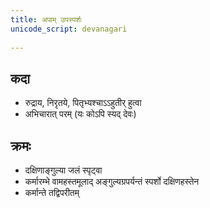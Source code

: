 ```yaml
---  
title: अपाम् उपस्पर्शः
unicode_script: devanagari  
  
---  
```


## कदा

- रुद्राय, निरृतये, पितृभ्यश्चाऽऽहुतीर् हुत्वा
- अभिचारात् परम् (यः कोऽपि स्यद् देवः)

## क्रमः

- दक्षिणाङ्गुल्या जलं स्पृट्वा
- कर्मारम्भे वामहस्तमूलाद् अङ्गुल्यग्रपर्यन्तं स्पर्शो दक्षिणहस्तेन
- कर्मान्ते तद्विपरीतम्

